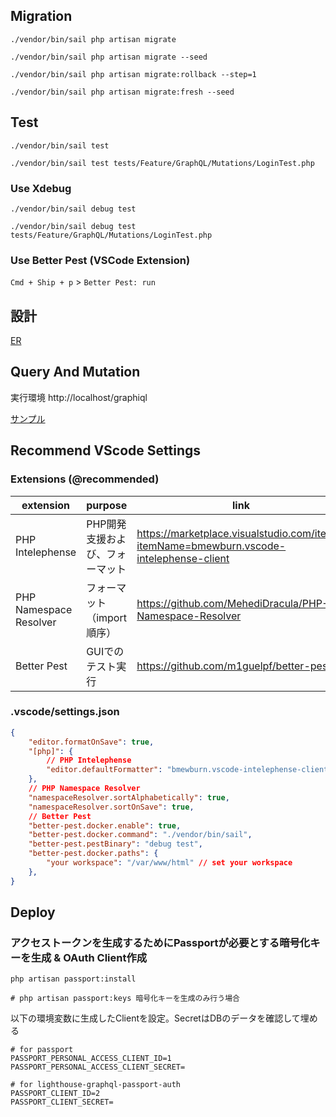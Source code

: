 ## Migration


```
./vendor/bin/sail php artisan migrate
```

```
./vendor/bin/sail php artisan migrate --seed
```

```
./vendor/bin/sail php artisan migrate:rollback --step=1
```

```
./vendor/bin/sail php artisan migrate:fresh --seed
```

## Test

```
./vendor/bin/sail test
```

```
./vendor/bin/sail test tests/Feature/GraphQL/Mutations/LoginTest.php
```

### Use Xdebug

```
./vendor/bin/sail debug test
```

```
./vendor/bin/sail debug test tests/Feature/GraphQL/Mutations/LoginTest.php
```

### Use Better Pest (VSCode Extension)

`Cmd + Ship + p` > `Better Pest: run`

## 設計

[ER](docs/er.md)

## Query And Mutation

実行環境
http://localhost/graphiql

[サンプル](docs/sample-query.md)

## Recommend VScode Settings

### Extensions (@recommended)

| extension              | purpose                         | link                                                                                    |
| ---------------------- | ------------------------------- | --------------------------------------------------------------------------------------- |
| PHP Intelephense       | PHP開発支援および、フォーマット | https://marketplace.visualstudio.com/items?itemName=bmewburn.vscode-intelephense-client |
| PHP Namespace Resolver | フォーマット（import順序）      | https://github.com/MehediDracula/PHP-Namespace-Resolver                                 |
| Better Pest            | GUIでのテスト実行               | https://github.com/m1guelpf/better-pest                                                 |

### .vscode/settings.json

```json
{
    "editor.formatOnSave": true,
    "[php]": {
        // PHP Intelephense
        "editor.defaultFormatter": "bmewburn.vscode-intelephense-client"
    },
    // PHP Namespace Resolver
    "namespaceResolver.sortAlphabetically": true,
    "namespaceResolver.sortOnSave": true,
    // Better Pest
    "better-pest.docker.enable": true,
    "better-pest.docker.command": "./vendor/bin/sail",
    "better-pest.pestBinary": "debug test",
    "better-pest.docker.paths": {
        "your workspace": "/var/www/html" // set your workspace
    },
}
```

## Deploy

### アクセストークンを生成するためにPassportが必要とする暗号化キーを生成 & OAuth Client作成
```
php artisan passport:install

# php artisan passport:keys 暗号化キーを生成のみ行う場合
```

以下の環境変数に生成したClientを設定。SecretはDBのデータを確認して埋める
```
# for passport
PASSPORT_PERSONAL_ACCESS_CLIENT_ID=1
PASSPORT_PERSONAL_ACCESS_CLIENT_SECRET=

# for lighthouse-graphql-passport-auth
PASSPORT_CLIENT_ID=2
PASSPORT_CLIENT_SECRET=
```
